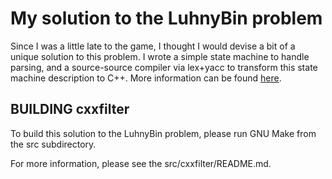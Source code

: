 My solution to the LuhnyBin problem
===================================

Since I was a little late to the game, I thought I would devise a bit of a
unique solution to this problem.  I wrote a simple state machine to handle
parsing, and a source-source compiler via lex+yacc to transform this state
machine description to C++.  More information can be found
[here][cxxfilter_doc].

BUILDING cxxfilter
------------------

To build this solution to the LuhnyBin problem, please run GNU Make from the
src subdirectory.

For more information, please see the src/cxxfilter/README.md.

[cxxfilter_doc]: luhnybin/tree/master/src/cxxfilter "cxxfilter source documentation"

